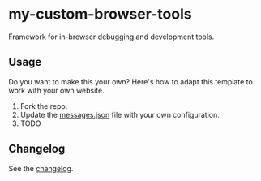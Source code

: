 # my-custom-browser-tools
Framework for in-browser debugging and development tools.

## Usage

Do you want to make this your own? Here's how to adapt this template to work with your
own website.

1. Fork the repo.
2. Update the [messages.json](src/wrappers/chrome-extension/_locales/en/messages.json) file with your own configuration.
3. TODO

## Changelog
See the [changelog](CHANGELOG.md).
